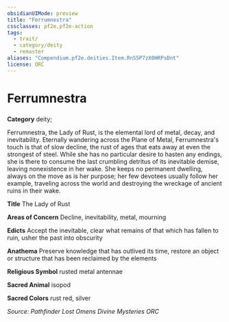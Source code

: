 ```yaml
---
obsidianUIMode: preview
title: "Ferrumnestra"
cssclasses: pf2e,pf2e-action
tags:
  - trait/
  - category/deity
  - remaster
aliases: "Compendium.pf2e.deities.Item.RnS5P7zX0HRPsDnt"
license: ORC
---
```

# Ferrumnestra

### 

**Category** deity; 




Ferrumnestra, the Lady of Rust, is the elemental lord of metal, decay, and inevitability. Eternally wandering across the Plane of Metal, Ferrumnestra's touch is that of slow decline, the rust of ages that eats away at even the strongest of steel. While she has no particular desire to hasten any endings, she is there to consume the last crumbling detritus of its inevitable demise, leaving nonexistence in her wake. She keeps no permanent dwelling, always on the move as is her purpose; her few devotees usually follow her example, traveling across the world and destroying the wreckage of ancient ruins in their wake.

**Title** The Lady of Rust

**Areas of Concern** Decline, inevitability, metal, mourning

**Edicts** Accept the inevitable, clear what remains of that which has fallen to ruin, usher the past into obscurity

**Anathema** Preserve knowledge that has outlived its time, restore an object or structure that has been reclaimed by the elements

**Religious Symbol** rusted metal antennae

**Sacred Animal** isopod

**Sacred Colors** rust red, silver

*Source: Pathfinder Lost Omens Divine Mysteries*
*ORC*